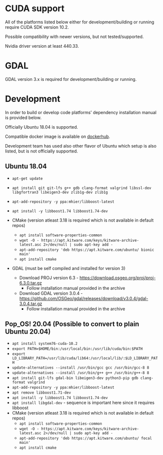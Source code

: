 # CUDA support

All of the platforms listed below either for development/building or running require CUDA SDK version 10.2.

Possible compatibility with newer versions, but not tested/supported.

Nvidia driver version at least 440.33.

# GDAL

GDAL version 3.x is required for development/building or running.

# Development

In order to build or develop code platforms' dependency installation manual is provided below.

Officially Ubuntu 18.04 is supported.

Compatible docker image is available on [dockerhub](https://hub.docker.com/repository/docker/cgialus/alus-infra).

Development team has used also other flavor of Ubuntu which setup is also listed, but is not officially supported.

## Ubuntu 18.04


* ``apt-get update``
* ``apt install git git-lfs g++ gdb clang-format valgrind libssl-dev libgfortran3 libeigen3-dev zlib1g-dev zlib1g``
* ``apt-add-repository -y ppa:mhier/libboost-latest``
* ``apt install -y libboost1.74 libboost1.74-dev``
* CMake (version atleast 3.18 is required which is not available in default repos)
  * ``apt install software-properties-common``
  * ``wget -O - https://apt.kitware.com/keys/kitware-archive-latest.asc 2>/dev/null | sudo apt-key add -``
  * ``apt-add-repository 'deb https://apt.kitware.com/ubuntu/ bionic main'``
  * ``apt install cmake``
  
* GDAL (must be self compiled and installed for version 3)
  * Download PROJ version 6.3 - https://download.osgeo.org/proj/proj-6.3.0.tar.gz
    * Follow installation manual provided in the archive
  * Download GDAL version 3.0.4 - https://github.com/OSGeo/gdal/releases/download/v3.0.4/gdal-3.0.4.tar.gz
    * Follow installation manual provided in the archive

## Pop_OS! 20.04 (Possible to convert to plain Ubuntu 20.04)

* ``apt install system76-cuda-10.2``
* ``export PATH=$HOME/bin:/usr/local/bin:/usr/lib/cuda/bin:$PATH``
* ``export LD_LIBRARY_PATH=/usr/lib/cuda/lib64:/usr/local/lib/:$LD_LIBRARY_PATH``
* ``update-alternatives --install /usr/bin/gcc gcc /usr/bin/gcc-8 8``
* ``update-alternatives --install /usr/bin/g++ g++ /usr/bin/g++-8 8``
* ``apt install git-lfs gdal-bin libeigen3-dev python3-pip gdb clang-format valgrind``
* ``apt-add-repository -y ppa:mhier/libboost-latest``
* ``apt remove libboost1.71-dev``
* ``apt install -y libboost1.74 libboost1.74-dev``
* ``apt install libgdal-dev`` - sequence is important here since it requires libboost
* CMake (version atleast 3.18 is required which is not available in default repos)
  * ``apt install software-properties-common``
  * ``wget -O - https://apt.kitware.com/keys/kitware-archive-latest.asc 2>/dev/null | sudo apt-key add -``
  * ``apt-add-repository 'deb https://apt.kitware.com/ubuntu/ focal main'``
  * ``apt install cmake``
